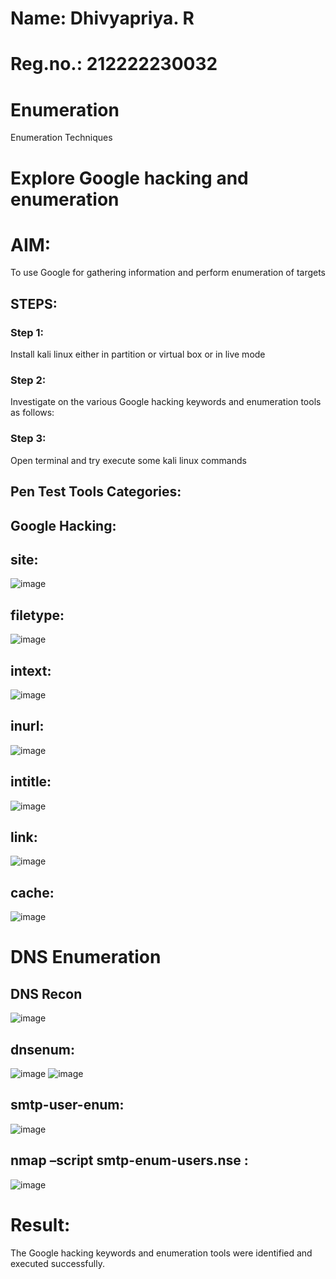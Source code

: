 # Name: Dhivyapriya. R
# Reg.no.: 212222230032
# Enumeration
Enumeration Techniques

# Explore Google hacking and enumeration 

# AIM:

To use Google for gathering information and perform enumeration of targets

## STEPS:

### Step 1:

Install kali linux either in partition or virtual box or in live mode

### Step 2:

Investigate on the various Google hacking keywords and enumeration tools as follows:


### Step 3:

Open terminal and try execute some kali linux commands

## Pen Test Tools Categories:  

## Google Hacking:

## site: 
![image](https://github.com/user-attachments/assets/49987094-4061-4644-83fe-46e62248f259)

## filetype: 
![image](https://github.com/user-attachments/assets/3fd13586-1121-4d58-b16b-687015f8ba6c)
## intext: 
![image](https://github.com/user-attachments/assets/3a2b9cec-cc6b-41bd-83ff-448a26aa3c2e)
## inurl: 
![image](https://github.com/user-attachments/assets/6d6af348-6c44-440e-9bc5-2c08cceb7edb)

## intitle: 
![image](https://github.com/user-attachments/assets/862d673f-210f-4225-a07c-6ba74afeea83)

## link: 
![image](https://github.com/user-attachments/assets/82180d8e-2a9a-4b29-b729-d05639dfab04)

## cache: 
![image](https://github.com/user-attachments/assets/12916e78-6338-4eba-8430-1b3bb8bdfdcb)
 
# DNS Enumeration


## DNS Recon
![image](https://github.com/user-attachments/assets/30ab6d21-8b76-4847-aed2-daaeb61ce67f)
## dnsenum:
![image](https://github.com/user-attachments/assets/11f2ed03-737e-4b77-a497-31c30e6cf083)
![image](https://github.com/user-attachments/assets/c4afe7ca-14b2-442e-ab0b-4ea0171227c8)
## smtp-user-enum:
![image](https://github.com/user-attachments/assets/db7ca2cc-65be-4b50-bd47-c4076c65ea28)
## nmap –script smtp-enum-users.nse :
![image](https://github.com/user-attachments/assets/9b7f8e90-d780-42c2-acf2-c301d2eac104)

# Result:
 The Google hacking keywords and enumeration tools were identified and executed successfully.

